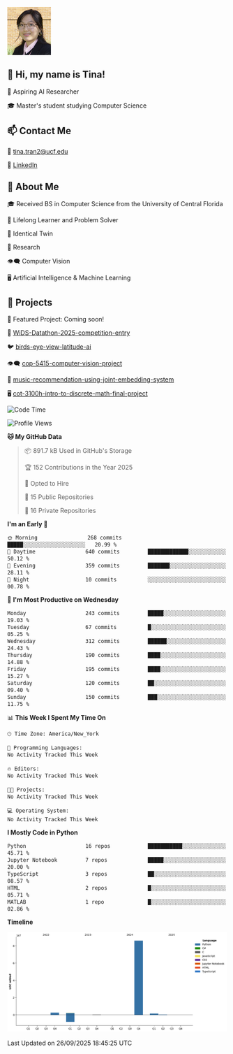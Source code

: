 ![Profile Picture](IMG_4693_cropped.png)
## 👋 Hi, my name is Tina!
🔭 Aspiring AI Researcher

🎓 Master's student studying Computer Science 

## 📫 Contact Me

📧 tina.tran2@ucf.edu 

🔗 [LinkedIn](https://www.linkedin.com/in/tinaungtran/)

## 💬 About Me

🎓 Received BS in Computer Science from the University of Central Florida

🌱 Lifelong Learner and Problem Solver 

👭 Identical Twin 

📝 Research 

👁️‍🗨️ Computer Vision 

🖥️ Artificial Intelligence & Machine Learning

## 🚀 Projects

🎯 Featured Project: Coming soon!

🧠
[WiDS-Datathon-2025-competition-entry](https://github.com/AnushaAbdulla/LimbicTeam)

🐦
[birds-eye-view-latitude-ai](https://github.com/tamannachowdhuryy/latitude-ai-project)

👁️‍🗨️
[cop-5415-computer-vision-project](https://github.com/TTrumpet/COP-5415-Project)

🎼
[music-recommendation-using-joint-embedding-system](https://github.com/TTrumpet/HUT-joint-embedding)

🖥️
[cot-3100h-intro-to-discrete-math-final-project](https://github.com/TTrumpet/COT3100H-Final-Project)
<!--
**TTrumpet/TTrumpet** is a ✨ _special_ ✨ repository because its `README.md` (this file) appears on your GitHub profile.

Here are some ideas to get you started:

- 🔭 I’m currently working on ...
- 🌱 I’m currently learning ...
- 👯 I’m looking to collaborate on ...
- 🤔 I’m looking for help with ...
- 💬 Ask me about ...
- 📫 How to reach me: ...
- 😄 Pronouns: ...
- ⚡ Fun fact: ...
-->

<!--START_SECTION:waka-->
![Code Time](http://img.shields.io/badge/Code%20Time-0%20secs-blue)

![Profile Views](http://img.shields.io/badge/Profile%20Views-0-blue)

**🐱 My GitHub Data** 

> 📦 891.7 kB Used in GitHub's Storage 
 > 
> 🏆 152 Contributions in the Year 2025
 > 
> 💼 Opted to Hire
 > 
> 📜 15 Public Repositories 
 > 
> 🔑 16 Private Repositories 
 > 
**I'm an Early 🐤** 

```text
🌞 Morning                268 commits         █████░░░░░░░░░░░░░░░░░░░░   20.99 % 
🌆 Daytime                640 commits         █████████████░░░░░░░░░░░░   50.12 % 
🌃 Evening                359 commits         ███████░░░░░░░░░░░░░░░░░░   28.11 % 
🌙 Night                  10 commits          ░░░░░░░░░░░░░░░░░░░░░░░░░   00.78 % 
```
📅 **I'm Most Productive on Wednesday** 

```text
Monday                   243 commits         █████░░░░░░░░░░░░░░░░░░░░   19.03 % 
Tuesday                  67 commits          █░░░░░░░░░░░░░░░░░░░░░░░░   05.25 % 
Wednesday                312 commits         ██████░░░░░░░░░░░░░░░░░░░   24.43 % 
Thursday                 190 commits         ████░░░░░░░░░░░░░░░░░░░░░   14.88 % 
Friday                   195 commits         ████░░░░░░░░░░░░░░░░░░░░░   15.27 % 
Saturday                 120 commits         ██░░░░░░░░░░░░░░░░░░░░░░░   09.40 % 
Sunday                   150 commits         ███░░░░░░░░░░░░░░░░░░░░░░   11.75 % 
```


📊 **This Week I Spent My Time On** 

```text
🕑︎ Time Zone: America/New_York

💬 Programming Languages: 
No Activity Tracked This Week

🔥 Editors: 
No Activity Tracked This Week

🐱‍💻 Projects: 
No Activity Tracked This Week

💻 Operating System: 
No Activity Tracked This Week
```

**I Mostly Code in Python** 

```text
Python                   16 repos            ███████████░░░░░░░░░░░░░░   45.71 % 
Jupyter Notebook         7 repos             █████░░░░░░░░░░░░░░░░░░░░   20.00 % 
TypeScript               3 repos             ██░░░░░░░░░░░░░░░░░░░░░░░   08.57 % 
HTML                     2 repos             █░░░░░░░░░░░░░░░░░░░░░░░░   05.71 % 
MATLAB                   1 repo              █░░░░░░░░░░░░░░░░░░░░░░░░   02.86 % 
```



**Timeline**

![Lines of Code chart](https://raw.githubusercontent.com/TTrumpet/TTrumpet/main/assets/bar_graph.png)


 Last Updated on 26/09/2025 18:45:25 UTC
<!--END_SECTION:waka-->
